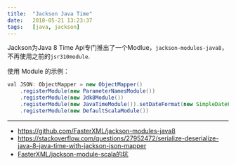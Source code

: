 ```yaml
---
title:  "Jackson Java Time"
date:   2018-05-21 13:23:37
tags:   [java, jackson]
---
```


Jackson为Java 8 Time Api专门推出了一个Modlue，`jackson-modules-java8`，不再使用之前的`jsr310module`.

使用 Module 的示例：

```java
val JSON: ObjectMapper = new ObjectMapper()
    .registerModule(new ParameterNamesModule())
    .registerModule(new Jdk8Module())
    .registerModule(new JavaTimeModule()).setDateFormat(new SimpleDateFormat("yyyy-MM-dd HH:mm:ss"))
    .registerModule(new DefaultScalaModule())
```

---
- https://github.com/FasterXML/jackson-modules-java8
- https://stackoverflow.com/questions/27952472/serialize-deserialize-java-8-java-time-with-jackson-json-mapper
- [FasterXML/jackson-module-scala的坑](https://www.jianshu.com/p/b278baa16a88)

